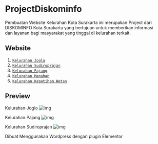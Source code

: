 # ProjectDiskominfo
Pembuatan Website Kelurahan Kota Surakarta ini merupakan Project dari DISKOMINFO Kota Surakarta yang bertujuan untuk memberikan informasi dan layanan bagi masyarakat yang tinggal di kelurahan terkait.

## Website 
1. [`Kelurahan Joglo`](https://kel-joglo.surakarta.go.id)
2. [`Kelurahan Sudiroprajan`](https://kel-sudiroprajan.surakarta.go.id)
3. [`Kelurahan Pajang`](https://kel-pajang.surakarta.go.id)
4. [`Kelurahan Manahan`](https://kel-manahan.surakarta.go.id)
5. [`Kelurahan Kepatihan Wetan`](https://kel-kepatihanwetan.surakarta.go.id)

## Preview
Kelurahan Joglo
![img](https://user-images.githubusercontent.com/71810571/218051443-d1657a85-12a5-49a0-92cb-8a616cf6fadc.JPG)

Kelurahan Pajang
![img](https://user-images.githubusercontent.com/71810571/221531944-b3f8bd53-c369-42b6-918e-00a1db920169.png)

Kelurahan Sudiroprajan
![img](https://user-images.githubusercontent.com/71810571/218053150-f7a3bfac-af94-417c-a74a-ba379110362f.png)


Dibuat Menggunakan Wordpress dengan plugin Elementor
